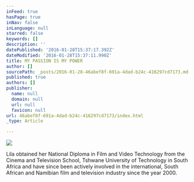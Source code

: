```yaml
---
inFeed: true
hasPage: true
inNav: false
inLanguage: null
starred: false
keywords: []
description: ''
datePublished: '2016-01-28T15:37:17.392Z'
dateModified: '2016-01-28T15:37:11.990Z'
title: MY PASSION IS MY POWER
author: []
sourcePath: _posts/2016-01-28-46abef8f-691a-4dad-b24c-416297cd7173.md
published: true
authors: []
publisher:
  name: null
  domain: null
  url: null
  favicon: null
url: 46abef8f-691a-4dad-b24c-416297cd7173/index.html
_type: Article

---
```

![](https://the-grid-user-content.s3-us-west-2.amazonaws.com/19c41d6d-525e-4938-bd5c-1ff7fc28bc9d.jpg)

Lila obtained her National Diploma in Film and Video Technology from the Cinema and
Television School, Tshwane University of Technology in South Africa and have since
been actively involved in the international, South African and Namibian film and television industry since the year 2000\.